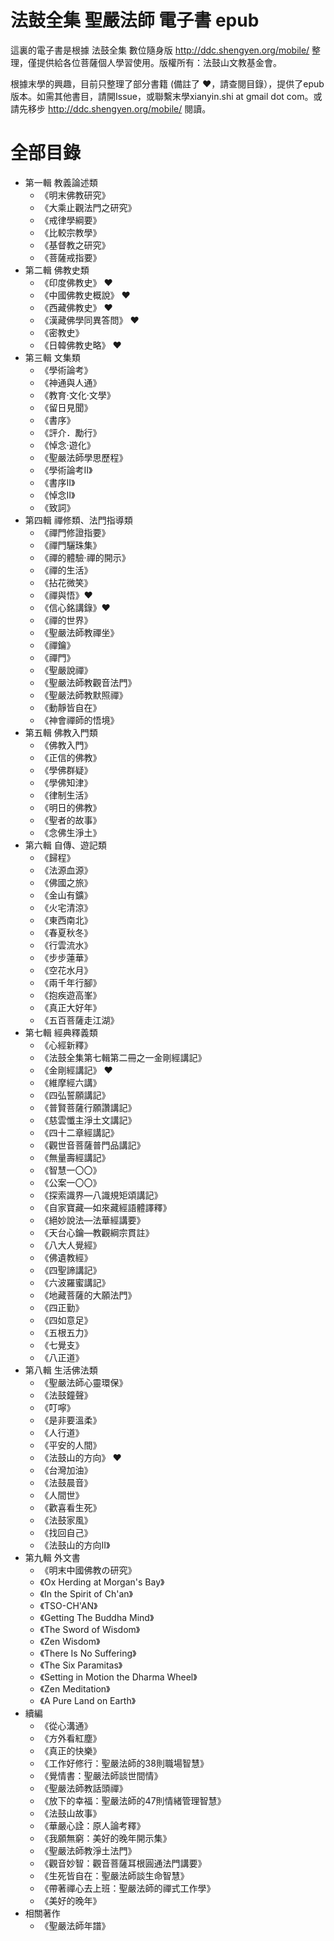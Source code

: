 # 法鼓全集 聖嚴法師 電子書 epub

這裏的電子書是根據 法鼓全集 數位隨身版 http://ddc.shengyen.org/mobile/ 整理，僅提供給各位菩薩個人學習使用。版權所有：法鼓山文教基金會。

根據末學的興趣，目前只整理了部分書籍 (備註了 ❤️，請查閱目錄），提供了epub版本。如需其他書目，請開Issue，或聯繫末學xianyin.shi at gmail dot com。或請先移步 http://ddc.shengyen.org/mobile/ 閱讀。

# 全部目錄

* 第一輯 教義論述類 
  * 《明末佛教研究》
  * 《大乘止觀法門之研究》
  * 《戒律學綱要》
  * 《比較宗教學》
  * 《基督教之研究》
  * 《菩薩戒指要》
* 第二輯 佛教史類 
  * 《印度佛教史》 ❤️
  * 《中國佛教史概說》 ❤️
  * 《西藏佛教史》 ❤️
  * 《漢藏佛學同異答問》 ❤️
  * 《密教史》
  * 《日韓佛教史略》 ❤️
* 第三輯 文集類 
  * 《學術論考》
  * 《神通與人通》
  * 《教育‧文化‧文學》
  * 《留日見聞》
  * 《書序》
  * 《評介．勵行》
  * 《悼念‧遊化》
  * 《聖嚴法師學思歷程》
  * 《學術論考II》
  * 《書序Ⅱ》
  * 《悼念Ⅱ》
  * 《致詞》
* 第四輯 禪修類、法門指導類 
  * 《禪門修證指要》
  * 《禪門驪珠集》
  * 《禪的體驗‧禪的開示》
  * 《禪的生活》
  * 《拈花微笑》
  * 《禪與悟》❤️
  * 《信心銘講錄》❤️
  * 《禪的世界》
  * 《聖嚴法師教禪坐》
  * 《禪鑰》
  * 《禪門》
  * 《聖嚴說禪》
  * 《聖嚴法師教觀音法門》
  * 《聖嚴法師教默照禪》
  * 《動靜皆自在》
  * 《神會禪師的悟境》
* 第五輯 佛教入門類 
  * 《佛教入門》
  * 《正信的佛教》
  * 《學佛群疑》
  * 《學佛知津》
  * 《律制生活》
  * 《明日的佛教》
  * 《聖者的故事》
  * 《念佛生淨土》
* 第六輯 自傳、遊記類 
  * 《歸程》
  * 《法源血源》
  * 《佛國之旅》
  * 《金山有鑛》
  * 《火宅清涼》
  * 《東西南北》
  * 《春夏秋冬》
  * 《行雲流水》
  * 《步步蓮華》
  * 《空花水月》
  * 《兩千年行腳》
  * 《抱疾遊高峯》
  * 《真正大好年》
  * 《五百菩薩走江湖》
* 第七輯 經典釋義類   
  * 《心經新釋》
  * 《法鼓全集第七輯第二冊之一金剛經講記》
  * 《金剛經講記》 ❤️
  * 《維摩經六講》
  * 《四弘誓願講記》
  * 《普賢菩薩行願讚講記》
  * 《慈雲懺主淨土文講記》
  * 《四十二章經講記》
  * 《觀世音菩薩普門品講記》
  * 《無量壽經講記》
  * 《智慧一〇〇》
  * 《公案一〇〇》
  * 《探索識界—八識規矩頌講記》
  * 《自家寶藏—如來藏經語體譯釋》
  * 《絕妙說法—法華經講要》
  * 《天台心鑰—教觀綱宗貫註》
  * 《八大人覺經》
  * 《佛遺教經》
  * 《四聖諦講記》
  * 《六波羅蜜講記》
  * 《地藏菩薩的大願法門》
  * 《四正勤》
  * 《四如意足》
  * 《五根五力》
  * 《七覺支》
  * 《八正道》
* 第八輯 生活佛法類 
  * 《聖嚴法師心靈環保》
  * 《法鼓鐘聲》
  * 《叮嚀》
  * 《是非要溫柔》
  * 《人行道》
  * 《平安的人間》
  * 《法鼓山的方向》 ❤️
  * 《台灣加油》
  * 《法鼓晨音》
  * 《人間世》
  * 《歡喜看生死》
  * 《法鼓家風》
  * 《找回自己》
  * 《法鼓山的方向Ⅱ》
* 第九輯 外文書 
  * 《明末中國佛教の研究》
  * 《Ox Herding at Morgan's Bay》
  * 《In the Spirit of Ch'an》
  * 《TSO-CH'AN》
  * 《Getting The Buddha Mind》
  * 《The Sword of Wisdom》
  * 《Zen Wisdom》
  * 《There Is No Suffering》
  * 《The Six Paramitas》
  * 《Setting in Motion the Dharma Wheel》
  * 《Zen Meditation》
  * 《A Pure Land on Earth》
* 續編 
  * 《從心溝通》
  * 《方外看紅塵》
  * 《真正的快樂》
  * 《工作好修行：聖嚴法師的38則職場智慧》
  * 《覺情書：聖嚴法師談世間情》
  * 《聖嚴法師教話頭禪》
  * 《放下的幸福：聖嚴法師的47則情緒管理智慧》
  * 《法鼓山故事》
  * 《華嚴心詮：原人論考釋》
  * 《我願無窮：美好的晚年開示集》
  * 《聖嚴法師教淨土法門》
  * 《觀音妙智：觀音菩薩耳根圓通法門講要》
  * 《生死皆自在：聖嚴法師談生命智慧》
  * 《帶著禪心去上班：聖嚴法師的禪式工作學》
  * 《美好的晚年》
* 相關著作 
  * 《聖嚴法師年譜》


